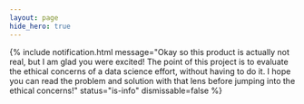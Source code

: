 ```yaml
---
layout: page
hide_hero: true
---
```

{% include notification.html
message="Okay so this product is actually not real, but I am glad you were excited! The point of this project is to evaluate the ethical concerns of a data science effort, without having to do it. I hope you can read the problem and solution with that lens before jumping into the ethical concerns!"
status="is-info"
dismissable=false %}